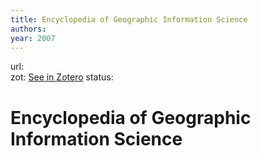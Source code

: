 ```yaml
---
title: Encyclopedia of Geographic Information Science
authors: 
year: 2007
---
```

url:  
zot: [See in Zotero](zotero://select/items/@kempEncyclopediaGeographicInformation2007)
status:
# Encyclopedia of Geographic Information Science




